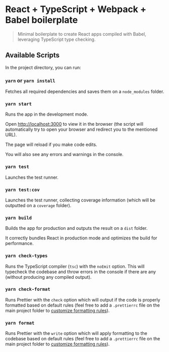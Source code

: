 # React + TypeScript + Webpack + Babel boilerplate

> Minimal boilerplate to create React apps compiled with Babel, leveraging TypeScript type checking.

## Available Scripts

In the project directory, you can run:

### `yarn` or `yarn install`

Fetches all required dependencies and saves them on a `node_modules` folder.

### `yarn start`

Runs the app in the development mode.

Open [http://localhost:3000](http://localhost:3000) to view it in the browser (the script will automatically try to open your browser and redirect you to the mentioned URL).

The page will reload if you make code edits.

You will also see any errors and warnings in the console.

### `yarn test`

Launches the test runner.

### `yarn test:cov`

Launches the test runner, collecting coverage information (which will be outputted on a `coverage` folder).

### `yarn build`

Builds the app for production and outputs the result on a `dist` folder.

It correctly bundles React in production mode and optimizes the build for performance.

### `yarn check-types`

Runs the TypeScript compiler (`tsc`) with the `noEmit` option. This will typecheck the codebase and throw errors in the console if there are any (without producing any compiled output).

### `yarn check-format`

Runs Prettier with the `check` option which will output if the code is properly formatted based on default rules (feel free to add a `.prettierrc` file on the main project folder to [customize formatting rules](https://prettier.io/docs/en/configuration.html)).

### `yarn format`

Runs Prettier with the `write` option which will apply formatting to the codebase based on default rules (feel free to add a `.prettierrc` file on the main project folder to [customize formatting rules](https://prettier.io/docs/en/configuration.html)).
